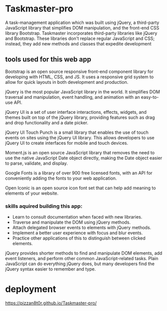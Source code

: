 # Taskmaster-pro
 A task-management application which was built using jQuery, a third-party JavaScript library that simplifies DOM manipulation, and the front-end CSS library Bootstrap.
 Taskmaster incorporates third-party libraries like jQuery and Bootstrap. These libraries don't replace regular JavaScript and CSS; instead, they add new methods and classes that expedite development
 
## tools used for this web app
Bootstrap is an open source responsive front-end component library for developing with HTML, CSS, and JS. It uses a responsive grid system to allow for quick layouts in both development and production.

jQuery is the most popular JavaScript library in the world. It simplifies DOM traversal and manipulation, event handling, and animation with an easy-to-use API.

jQuery UI is a set of user interface interactions, effects, widgets, and themes built on top of the jQuery library, providing features such as drag and drop functionality and a date picker.

jQuery UI Touch Punch is a small library that enables the use of touch events on sites using the jQuery UI library. This allows developers to use jQuery UI to create interfaces for mobile and touch devices.

Moment.js is an open source JavaScript library that removes the need to use the native JavaScript Date object directly, making the Date object easier to parse, validate, and display.

Google Fonts is a library of over 900 free licensed fonts, with an API for conveniently adding the fonts to your web application.

Open Iconic is an open source icon font set that can help add meaning to elements of your website. 

### skills aquired building this app:

   - Learn to consult documentation when faced with new libraries.
   - Traverse and manipulate the DOM using jQuery methods.
   - Attach delegated browser events to elements with jQuery methods.
   - Implement a better user experience with focus and blur events.
   - Practice other applications of this to distinguish between clicked elements.
    
jQuery provides shorter methods to find and manipulate DOM elements, add event listeners, and perform other common JavaScript-related tasks. Plain JavaScript can do everything jQuery does, but many developers find the jQuery syntax easier to remember and type.


# deployment 
https://pizzan8t0r.github.io/Taskmaster-pro/
